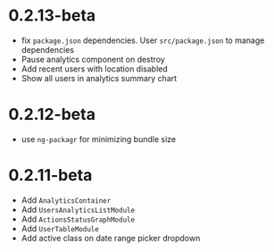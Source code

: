 # 0.2.13-beta
- fix `package.json` dependencies. User `src/package.json` to manage dependencies
- Pause analytics component on destroy
- Add recent users with location disabled
- Show all users in analytics summary chart 

# 0.2.12-beta
- use `ng-packagr` for minimizing bundle size

# 0.2.11-beta

- Add `AnalyticsContainer`
- Add `UsersAnalyticsListModule`
- Add `ActionsStatusGraphModule`
- Add `UserTableModule`
- Add active class on date range picker dropdown
